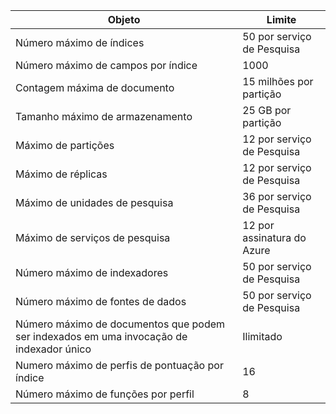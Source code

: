 Objeto|Limite
---|---
Número máximo de índices|50 por serviço de Pesquisa
Número máximo de campos por índice|1000
Contagem máxima de documento|15 milhões por partição
Tamanho máximo de armazenamento|25 GB por partição
Máximo de partições|12 por serviço de Pesquisa
Máximo de réplicas|12 por serviço de Pesquisa
Máximo de unidades de pesquisa|36 por serviço de Pesquisa
Máximo de serviços de pesquisa|12 por assinatura do Azure
Número máximo de indexadores|50 por serviço de Pesquisa
Número máximo de fontes de dados|50 por serviço de Pesquisa
Número máximo de documentos que podem ser indexados em uma invocação de indexador único|Ilimitado
Numero máximo de perfis de pontuação por índice|16
Número máximo de funções por perfil|8

<!---HONumber=AcomDC_1210_2015-->